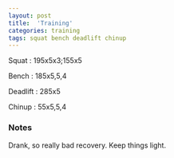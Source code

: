 ```yaml
---
layout: post
title:  'Training'
categories: training
tags: squat bench deadlift chinup
---
```


Squat       :   195x5x3;155x5

Bench       :   185x5,5,4

Deadlift    :   285x5

Chinup      :   55x5,5,4

### Notes

Drank, so really bad recovery. Keep things light.

